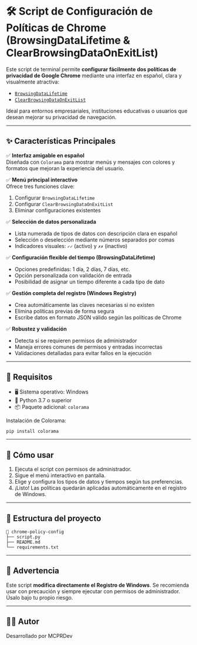 # 🛠️ Script de Configuración de Políticas de Chrome (BrowsingDataLifetime & ClearBrowsingDataOnExitList)

Este script de terminal permite **configurar fácilmente dos políticas de privacidad de Google Chrome** mediante una interfaz en español, clara y visualmente atractiva:

- [`BrowsingDataLifetime`](https://chromeenterprise.google/policies/?policy=BrowsingDataLifetime)
- [`ClearBrowsingDataOnExitList`](https://chromeenterprise.google/policies/?policy=ClearBrowsingDataOnExitList)

Ideal para entornos empresariales, instituciones educativas o usuarios que desean mejorar su privacidad de navegación.

---

## ✨ Características Principales

✅ **Interfaz amigable en español**  
Diseñada con `Colorama` para mostrar menús y mensajes con colores y formatos que mejoran la experiencia del usuario.

✅ **Menú principal interactivo**  
Ofrece tres funciones clave:
1. Configurar `BrowsingDataLifetime`
2. Configurar `ClearBrowsingDataOnExitList`
3. Eliminar configuraciones existentes

✅ **Selección de datos personalizada**  
- Lista numerada de tipos de datos con descripción clara en español  
- Selección o deselección mediante números separados por comas  
- Indicadores visuales: `✓✓` (activo) y `✗✗` (inactivo)

✅ **Configuración flexible del tiempo (BrowsingDataLifetime)**  
- Opciones predefinidas: 1 día, 2 días, 7 días, etc.  
- Opción personalizada con validación de entrada  
- Posibilidad de asignar un tiempo diferente a cada tipo de dato

✅ **Gestión completa del registro (Windows Registry)**  
- Crea automáticamente las claves necesarias si no existen  
- Elimina políticas previas de forma segura  
- Escribe datos en formato JSON válido según las políticas de Chrome

✅ **Robustez y validación**  
- Detecta si se requieren permisos de administrador  
- Maneja errores comunes de permisos y entradas incorrectas  
- Validaciones detalladas para evitar fallos en la ejecución

---

## 🔧 Requisitos

- 🖥️ Sistema operativo: Windows  
- 🐍 Python 3.7 o superior  
- 📦 Paquete adicional: `colorama`

Instalación de Colorama:
```bash
pip install colorama
```
---

## 🚀 Cómo usar

1. Ejecuta el script con permisos de administrador.
2. Sigue el menú interactivo en pantalla.
3. Elige y configura los tipos de datos y tiempos según tus preferencias.
4. ¡Listo! Las políticas quedarán aplicadas automáticamente en el registro de Windows.

---

## 📁 Estructura del proyecto

```
📂 chrome-policy-config
├── script.py
├── README.md
└── requirements.txt
```

---

## 🛑 Advertencia

Este script **modifica directamente el Registro de Windows**. Se recomienda usar con precaución y siempre ejecutar con permisos de administrador. Úsalo bajo tu propio riesgo.

---

## 🧑‍💻 Autor

Desarrollado por MCPRDev


